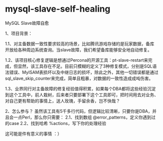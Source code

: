 # mysql-slave-self-healing
MySQL Slave故障自愈

1、项目背景：

  1.1、对主备数据一致性要求较高的场景，比如腾讯游戏存储的是玩家数据，备库开放给各种周边系统查询。当slave故障，我们希望备库能够安全地自动修复。
  
  1.2、该项目核心修复逻辑是想通过Percona的开源工具：pt-slave-restart来完成，但显然，该工具存在不足。目前只模糊的定义了3种修复模式，分别是SQL语法错误、MyISAM表损坏以及中继日志的损坏，除此之外，其他一切错误都是通过sql_slave_skip_counter来完成，简单且粗暴，对数据的一致性造成成吨伤害。
  
  1.3、业界同行对主备故障的修复经验值得积累，如果每个DBA都将这些经验沉淀到这个工具中，前人栽树，后来者只要部署下这个工具即可，把时间用去对业务、对自己更有帮助的事情上，送人玫瑰，手留余香，岂不快哉？
  
  
  
2、怎么参与？
  虽然该工具有5千多行代码，但逻辑比较清晰，只要你是DBA，并且会一点Perl，那么你只需要：
  2.1、找到数组 @error_patterns，定义你遇到过的case
  2.2、找到哈希 %actions，写下你的处理经验
  
这可能是件有意义的事情 ：）
  
